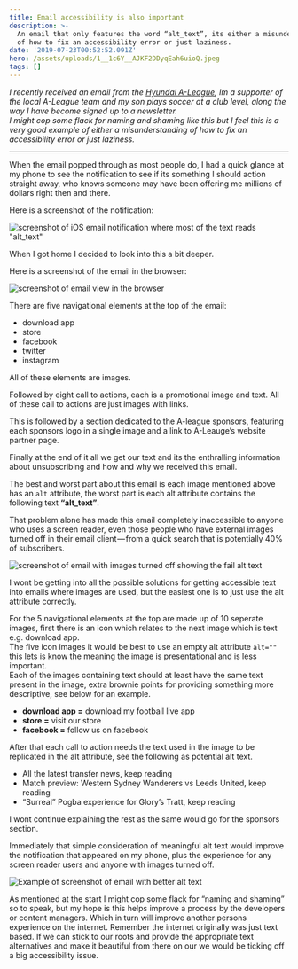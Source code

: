 ```yaml
---
title: Email accessibility is also important
description: >-
  An email that only features the word “alt_text”, its either a misunderstanding
  of how to fix an accessibility error or just laziness.
date: '2019-07-23T00:52:52.091Z'
hero: /assets/uploads/1__1c6Y__AJKF2DDyqEah6uioQ.jpeg
tags: []
---
```


_I recently received an email from the_ [_Hyundai A-League_](https://www.a-league.com.au/)_, Im a supporter of the local A-League team and my son plays soccer at a club level, along the way I have become signed up to a newsletter.   
I might cop some flack for naming and shaming like this but I feel this is a very good example of either a misunderstanding of how to fix an accessibility error or just laziness._

---

When the email popped through as most people do, I had a quick glance at my phone to see the notification to see if its something I should action straight away, who knows someone may have been offering me millions of dollars right then and there.

Here is a screenshot of the notification:

![screenshot of iOS email notification where most of the text reads "alt_text"](/assets/uploads/1_0bUFu4eZA90jv_cVKQ_png.jpeg)

When I got home I decided to look into this a bit deeper.

Here is a screenshot of the email in the browser:

![screenshot of email view in the browser](/assets/uploads/1_KNELJryTAC09pormZRBFfA.png)

There are five navigational elements at the top of the email:

*   download app
*   store
*   facebook
*   twitter
*   instagram

All of these elements are images.

Followed by eight call to actions, each is a promotional image and text. All of these call to actions are just images with links.

This is followed by a section dedicated to the A-league sponsors, featuring each sponsors logo in a single image and a link to A-Leauge’s website partner page.

Finally at the end of it all we get our text and its the enthralling information about unsubscribing and how and why we received this email.

The best and worst part about this email is each image mentioned above has an `alt` attribute, the worst part is each alt attribute contains the following text **“alt\_text”**.

That problem alone has made this email completely inaccessible to anyone who uses a screen reader, even those people who have external images turned off in their email client — from a quick search that is potentially 40% of subscribers.

![screenshot of email with images turned off showing the fail alt text](/assets/uploads/1_MlPT13DomQ0rbkY3OiIlwQ.png)

I wont be getting into all the possible solutions for getting accessible text into emails where images are used, but the easiest one is to just use the alt attribute correctly.

For the 5 navigational elements at the top are made up of 10 seperate images, first there is an icon which relates to the next image which is text e.g. download app.   
The five icon images it would be best to use an empty alt attribute `alt=""` this lets is know the meaning the image is presentational and is less important.  
Each of the images containing text should at least have the same text present in the image, extra brownie points for providing something more descriptive, see below for an example.

*   **download app =** download my football live app
*   **store =** visit our store
*   **facebook =** follow us on facebook

After that each call to action needs the text used in the image to be replicated in the alt attribute, see the following as potential alt text.

*   All the latest transfer news, keep reading
*   Match preview: Western Sydney Wanderers vs Leeds United, keep reading
*   “Surreal” Pogba experience for Glory’s Tratt, keep reading

I wont continue explaining the rest as the same would go for the sponsors section.

Immediately that simple consideration of meaningful alt text would improve the notification that appeared on my phone, plus the experience for any screen reader users and anyone with images turned off.

![Example of screenshot of email with better alt text](/assets/uploads/1_bhHKUcZAdK8u-95qZ9MdHw.png)

As mentioned at the start I might cop some flack for “naming and shaming” so to speak, but my hope is this helps improve a process by the developers or content managers. Which in turn will improve another persons experience on the internet. Remember the internet originally was just text based. If we can stick to our roots and provide the appropriate text alternatives and make it beautiful from there on our we would be ticking off a big accessibility issue.